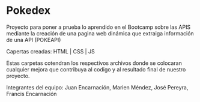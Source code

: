 # Pokedex
Proyecto para poner a prueba lo aprendido en el Bootcamp  sobre las APIS mediante la creación de una pagina web dinámica que extraiga información de una API (POKEAPI)

Capertas creadas:  HTML |  CSS | JS

Estas carpetas cotendran los respectivos archivos donde se colocaran cualquier mejora que contribuya al codigo y al resultado final de nuestro proyecto.

Integrantes del equipo: Juan Encarnación, Marien Méndez, José Pereyra, Francis Encarnación
